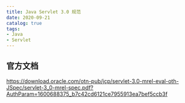 ```yaml
---
title: Java Servlet 3.0 规范
date: 2020-09-21
catalog: true
tags:
- Java
- Servlet
---
```


## 官方文档
https://download.oracle.com/otn-pub/jcp/servlet-3.0-mrel-eval-oth-JSpec/servlet-3_0-mrel-spec.pdf?AuthParam=1600688375_b7c42cd6121ce7955913ea7bef5ccb3f

